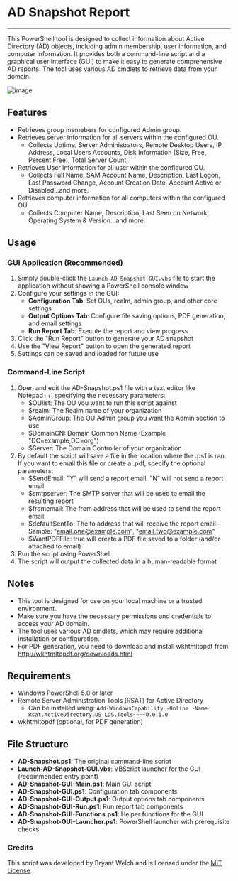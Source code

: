 # AD Snapshot Report 
----

This PowerShell tool is designed to collect information about Active Directory (AD) objects, including admin membership, user information, and computer information. It provides both a command-line script and a graphical user interface (GUI) to make it easy to generate comprehensive AD reports. The tool uses various AD cmdlets to retrieve data from your domain.

![image](https://github.com/user-attachments/assets/4527492e-8dd5-4cb5-b4ee-2cd63ade70e0)


## Features 

  * Retrieves group memebers for configured Admin group.
  * Retrieves server information for all servers within the configured OU.
    * Collects Uptime, Server Administrators, Remote Desktop Users, IP Address, Local Users Accounts, Disk Information (Size, Free, Percent Free), Total Server Count.
  * Retrieves User information for all user within the configured OU.
    * Collects Full Name, SAM Account Name, Description, Last Logon, Last Password Change, Account Creation Date, Account Active or Disabled...and more.
  * Retrieves computer information for all computers within the configured OU.
    * Collects Computer Name, Description, Last Seen on Network, Operating System & Version...and more. 
     
## Usage 

### GUI Application (Recommended)

  1. Simply double-click the `Launch-AD-Snapshot-GUI.vbs` file to start the application without showing a PowerShell console window
  2. Configure your settings in the GUI:
     * **Configuration Tab**: Set OUs, realm, admin group, and other core settings
     * **Output Options Tab**: Configure file saving options, PDF generation, and email settings
     * **Run Report Tab**: Execute the report and view progress
  3. Click the "Run Report" button to generate your AD snapshot
  4. Use the "View Report" button to open the generated report
  5. Settings can be saved and loaded for future use

### Command-Line Script

  1. Open and edit the AD-Snapshot.ps1 file with a text editor like Notepad++, specifying the necessary parameters:
     * $OUlist: The OU you want to run this script against
     * $realm: The Realm name of your organization
     * $AdminGroup: The OU Admin group you want the Admin section to use
     * $DomainCN: Domain Common Name (Example "DC=example,DC=org")
     * $Server: The Domain Controller of your organization
  2. By default the script will save a file in the location where the .ps1 is ran. If you want to email this file or create a .pdf, specify the optional parameters:
     * $SendEmail: "Y" will send a report email. "N" will not send a report email
     * $smtpserver: The SMTP server that will be used to email the resulting report
     * $fromemail: The from address that will be used to send the report email
     * $defaultSentTo: The to address that will receive the report email - Sample: "email.one@example.com", "email.two@example.com"
     * $WantPDFFile: true will create a PDF file saved to a folder (and/or attached to email)   
  3. Run the script using PowerShell
  4. The script will output the collected data in a human-readable format
     

## Notes 

  * This tool is designed for use on your local machine or a trusted environment.
  * Make sure you have the necessary permissions and credentials to access your AD domain.
  * The tool uses various AD cmdlets, which may require additional installation or configuration.
  * For PDF generation, you need to download and install wkhtmltopdf from http://wkhtmltopdf.org/downloads.html

## Requirements

  * Windows PowerShell 5.0 or later
  * Remote Server Administration Tools (RSAT) for Active Directory
    * Can be installed using: `Add-WindowsCapability -Online -Name Rsat.ActiveDirectory.DS-LDS.Tools~~~~0.0.1.0`
  * wkhtmltopdf (optional, for PDF generation)

## File Structure

  * **AD-Snapshot.ps1**: The original command-line script
  * **Launch-AD-Snapshot-GUI.vbs**: VBScript launcher for the GUI (recommended entry point)
  * **AD-Snapshot-GUI-Main.ps1**: Main GUI script
  * **AD-Snapshot-GUI.ps1**: Configuration tab components
  * **AD-Snapshot-GUI-Output.ps1**: Output options tab components
  * **AD-Snapshot-GUI-Run.ps1**: Run report tab components
  * **AD-Snapshot-GUI-Functions.ps1**: Helper functions for the GUI
  * **AD-Snapshot-GUI-Launcher.ps1**: PowerShell launcher with prerequisite checks
     

### Credits 
This script was developed by Bryant Welch and is licensed under the [MIT License](https://opensource.org/license/MIT). 

